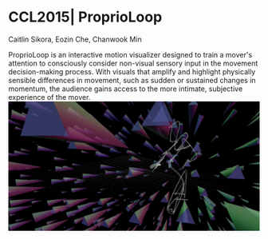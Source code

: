 # CCL2015| ProprioLoop

Caitlin Sikora, Eozin Che, Chanwook Min 

ProprioLoop is an interactive motion visualizer designed to train a mover's attention to consciously consider non-visual sensory input in the movement decision-making process. With visuals that amplify and highlight physically sensible differences in movement, such as sudden or sustained changes in momentum, the audience gains access to the more intimate, subjective experience of the mover.<br/>
<img src="https://github.com/eozinche/eozinche.github.io/blob/master/img/firstImg.jpg?raw=true">
